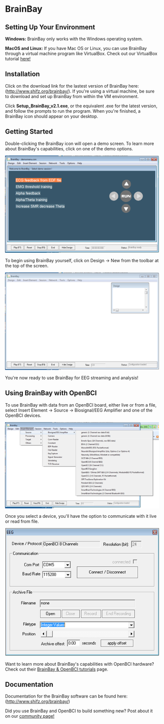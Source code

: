 # BrainBay

## Setting Up Your Environment

**Windows:** BrainBay only works with the Windows operating system.

**MacOS and Linux:** If you have Mac OS or Linux, you can use BrainBay through a virtual machine program like VirtualBox. Check out our VirtualBox tutorial [here!](http://docs.openbci.com/Tutorials/12-Win7_VM_Installation)

## Installation

Click on the download link for the lastest version of BrainBay here: (http://www.shifz.org/brainbay/). If you're using a virtual machine, be sure to download and set up BrainBay from within the VM environment.

Click **Setup_BrainBay_v2.1.exe**, or the equivalent .exe for the latest version, and follow the prompts to run the program. When you're finished, a BrainBay icon should appear on your desktop.

## Getting Started

Double-clicking the BrainBay icon will open a demo screen. To learn more about BrainBay's capabilities, click on one of the demo options.

![image](../assets/images/Third_party_software/BrainBay_demo_page.png)

To begin using BrainBay yourself, click on Design -> New from the toolbar at the top of the screen.

![image](../assets/images/Third_party_software/BrainBay_design.png)

You're now ready to use BrainBay for EEG streaming and analysis!

## Using BrainBay with OpenBCI

To use BrainBay with data from an OpenBCI board, either live or from a file, select Insert Element -> Source -> Biosignal/EEG Amplifier and one of the OpenBCI devices. 

![image](../assets/images/Third_party_software/BrainBay_select_openbci.png)

Once you select a device, you'll have the option to communicate with it live or read from file. 

![image](../assets/images/Third_party_software/BrainBay_openbci_device_settings.png)

Want to learn more about BrainBay's capabilities with OpenBCI hardware? Check out their [BrainBay & OpenBCI tutorials](https://sites.google.com/site/biofeedbackpages/brainbay-openbci) page. 

## Documentation

Documentation for the BrainBay software can be found here: (http://www.shifz.org/brainbay/)

Did you use BrainBay and OpenBCI to build something new? Post about it on our [community page!](http://openbci.com/community/)



